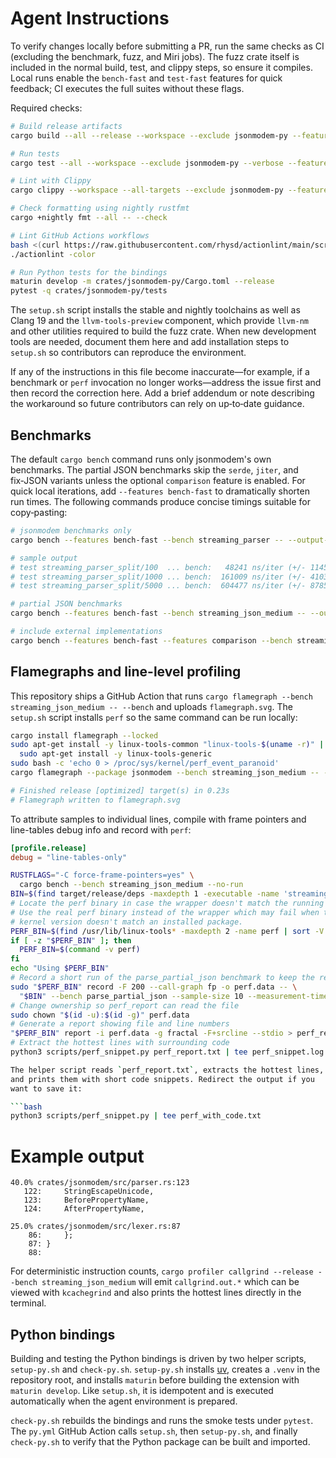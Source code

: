 # Agent Instructions

To verify changes locally before submitting a PR, run the same checks as CI
(excluding the benchmark, fuzz, and Miri jobs). The fuzz crate itself is
included in the normal build, test, and clippy steps, so ensure it compiles.
Local runs enable the `bench-fast` and `test-fast` features for quick feedback;
CI executes the full suites without these flags.

Required checks:

```bash
# Build release artifacts
cargo build --all --release --workspace --exclude jsonmodem-py --features bench-fast --features test-fast

# Run tests
cargo test --all --workspace --exclude jsonmodem-py --verbose --features bench-fast --features test-fast

# Lint with Clippy
cargo clippy --workspace --all-targets --exclude jsonmodem-py --features bench-fast --features test-fast -- -D warnings

# Check formatting using nightly rustfmt
cargo +nightly fmt --all -- --check

# Lint GitHub Actions workflows
bash <(curl https://raw.githubusercontent.com/rhysd/actionlint/main/scripts/download-actionlint.bash)
./actionlint -color

# Run Python tests for the bindings
maturin develop -m crates/jsonmodem-py/Cargo.toml --release
pytest -q crates/jsonmodem-py/tests
```

The `setup.sh` script installs the stable and nightly toolchains as well as
Clang 19 and the `llvm-tools-preview` component, which provide `llvm-nm` and
other utilities required to build the fuzz crate. When new development tools are
needed, document them here and add installation steps to `setup.sh` so
contributors can reproduce the environment.

If any of the instructions in this file become inaccurate—for example, if a
benchmark or `perf` invocation no longer works—address the issue first and then
record the correction here. Add a brief addendum or note describing the
workaround so future contributors can rely on up‑to‑date guidance.

## Benchmarks

The default `cargo bench` command runs only jsonmodem's own benchmarks. The
partial JSON benchmarks skip the `serde`, `jiter`, and fix‑JSON variants unless
the optional `comparison` feature is enabled. For quick local iterations, add
`--features bench-fast` to dramatically shorten run times. The following
commands produce concise timings suitable for copy‑pasting:

```bash
# jsonmodem benchmarks only
cargo bench --features bench-fast --bench streaming_parser -- --output-format bencher | rg '^test'

# sample output
# test streaming_parser_split/100  ... bench:   48241 ns/iter (+/- 1145)
# test streaming_parser_split/1000 ... bench:  161009 ns/iter (+/- 4103)
# test streaming_parser_split/5000 ... bench:  604477 ns/iter (+/- 8785)

# partial JSON benchmarks
cargo bench --features bench-fast --bench streaming_json_medium -- --output-format bencher | rg '^test'

# include external implementations
cargo bench --features bench-fast --features comparison --bench streaming_json_medium -- --output-format bencher | rg '^test'
```

## Flamegraphs and line-level profiling

This repository ships a GitHub Action that runs
`cargo flamegraph --bench streaming_json_medium -- --bench` and uploads
`flamegraph.svg`.  The `setup.sh` script installs `perf` so the same
command can be run locally:

```bash
cargo install flamegraph --locked
sudo apt-get install -y linux-tools-common "linux-tools-$(uname -r)" || \
  sudo apt-get install -y linux-tools-generic
sudo bash -c 'echo 0 > /proc/sys/kernel/perf_event_paranoid'
cargo flamegraph --package jsonmodem --bench streaming_json_medium -- --bench

# Finished release [optimized] target(s) in 0.23s
# Flamegraph written to flamegraph.svg
```

To attribute samples to individual lines, compile with frame pointers and
line-tables debug info and record with `perf`:

```toml
[profile.release]
debug = "line-tables-only"
```

```bash
RUSTFLAGS="-C force-frame-pointers=yes" \
  cargo bench --bench streaming_json_medium --no-run
BIN=$(find target/release/deps -maxdepth 1 -executable -name 'streaming_json_medium-*' | head -n 1)
# Locate the perf binary in case the wrapper doesn't match the running kernel
# Use the real perf binary instead of the wrapper which may fail when the
# kernel version doesn't match an installed package.
PERF_BIN=$(find /usr/lib/linux-tools* -maxdepth 2 -name perf | sort -V | tail -n 1)
if [ -z "$PERF_BIN" ]; then
  PERF_BIN=$(command -v perf)
fi
echo "Using $PERF_BIN"
# Record a short run of the parse_partial_json benchmark to keep the report small
sudo "$PERF_BIN" record -F 200 --call-graph fp -o perf.data -- \
  "$BIN" --bench parse_partial_json --sample-size 10 --measurement-time 1 >/dev/null 2>&1
# Change ownership so perf_report can read the file
sudo chown "$(id -u):$(id -g)" perf.data
# Generate a report showing file and line numbers
"$PERF_BIN" report -i perf.data -g fractal -F+srcline --stdio > perf_report.txt 2>&1
# Extract the hottest lines with surrounding code
python3 scripts/perf_snippet.py perf_report.txt | tee perf_snippet.log

The helper script reads `perf_report.txt`, extracts the hottest lines,
and prints them with short code snippets. Redirect the output if you
want to save it:

```bash
python3 scripts/perf_snippet.py | tee perf_with_code.txt
```

# Example output
```text
40.0% crates/jsonmodem/src/parser.rs:123
   122:     StringEscapeUnicode,
   123:     BeforePropertyName,
   124:     AfterPropertyName,

25.0% crates/jsonmodem/src/lexer.rs:87
    86:     };
    87: }
    88:
```

For deterministic instruction counts, `cargo profiler callgrind --release --bench streaming_json_medium` will emit
`callgrind.out.*` which can be viewed with `kcachegrind` and also prints the hottest lines directly in the
terminal.

## Python bindings

Building and testing the Python bindings is driven by two helper scripts,
`setup-py.sh` and `check-py.sh`.  `setup-py.sh` installs
[uv](https://github.com/astral-sh/uv), creates a `.venv` in the repository root,
and installs `maturin` before building the extension with
`maturin develop`.  Like `setup.sh`, it is idempotent and is executed
automatically when the agent environment is prepared.

`check-py.sh` rebuilds the bindings and runs the smoke tests under `pytest`.
The `py.yml` GitHub Action calls `setup.sh`, then `setup-py.sh`, and finally
`check-py.sh` to verify that the Python package can be built and imported.
